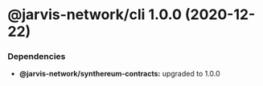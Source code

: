 # @jarvis-network/cli 1.0.0 (2020-12-22)





### Dependencies

* **@jarvis-network/synthereum-contracts:** upgraded to 1.0.0
